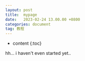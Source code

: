 ```yaml
---
layout: post
title:  mypage
date:   2023-02-24 13.00.00 +0800
categories: document
tag: 教程
---
```


* content
{:toc}


hh...
i haven't even started yet..
